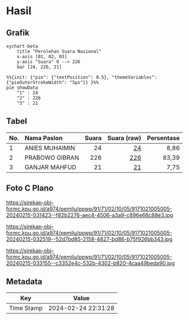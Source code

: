 # Hasil

## Grafik

```mermaid
xychart-beta
    title "Perolehan Suara Nasional"
    x-axis [01, 02, 03]
    y-axis "Suara" 0 --> 226
    bar [24, 226, 21]
```

```mermaid
%%{init: {"pie": {"textPosition": 0.5}, "themeVariables": {"pieOuterStrokeWidth": "5px"}} }%%
pie showData
    "1" : 24
    "2" : 226
    "3" : 21
```

## Tabel

| No. | Nama Paslon    | Suara | Suara (raw) | Persentase |
|:--- |:-------------- | -----:| -----------:| ----------:|
| 1   | ANIES MUHAIMIN | 24    | [24][p-1]   | 8,86       |
| 2   | PRABOWO GIBRAN | 226   | [226][p-2]  | 83,39      |
| 3   | GANJAR MAHFUD  | 21    | [21][p-3]   | 7,75       |


[p-1]: https://github.com/gigit-pemilu/pemilu-2024/blob/main/pilpres/hitung-suara/sub/91-papua/sub/71-kota-jayapura/sub/02-jayapura-selatan/sub/1005-entrop/sub/005-tps/sub/paslon-1.txt
[p-2]: https://github.com/gigit-pemilu/pemilu-2024/blob/main/pilpres/hitung-suara/sub/91-papua/sub/71-kota-jayapura/sub/02-jayapura-selatan/sub/1005-entrop/sub/005-tps/sub/paslon-2.txt
[p-3]: https://github.com/gigit-pemilu/pemilu-2024/blob/main/pilpres/hitung-suara/sub/91-papua/sub/71-kota-jayapura/sub/02-jayapura-selatan/sub/1005-entrop/sub/005-tps/sub/paslon-3.txt

## Foto C Plano

https://sirekap-obj-formc.kpu.go.id/a974/pemilu/ppwp/91/71/02/10/05/9171021005005-20240215-031423--f82b2276-aec4-4506-a3a9-c896e68c88e3.jpg

https://sirekap-obj-formc.kpu.go.id/a974/pemilu/ppwp/91/71/02/10/05/9171021005005-20240215-032519--52d7bd85-2158-4827-bd86-b75f926bb343.jpg

https://sirekap-obj-formc.kpu.go.id/a974/pemilu/ppwp/91/71/02/10/05/9171021005005-20240215-033155--c3352e4c-532b-4302-b820-4caa49beda90.jpg


## Metadata

| Key        | Value               |
| ---------- | ------------------- |
| Time Stamp | 2024-02-24 22:31:28 |



